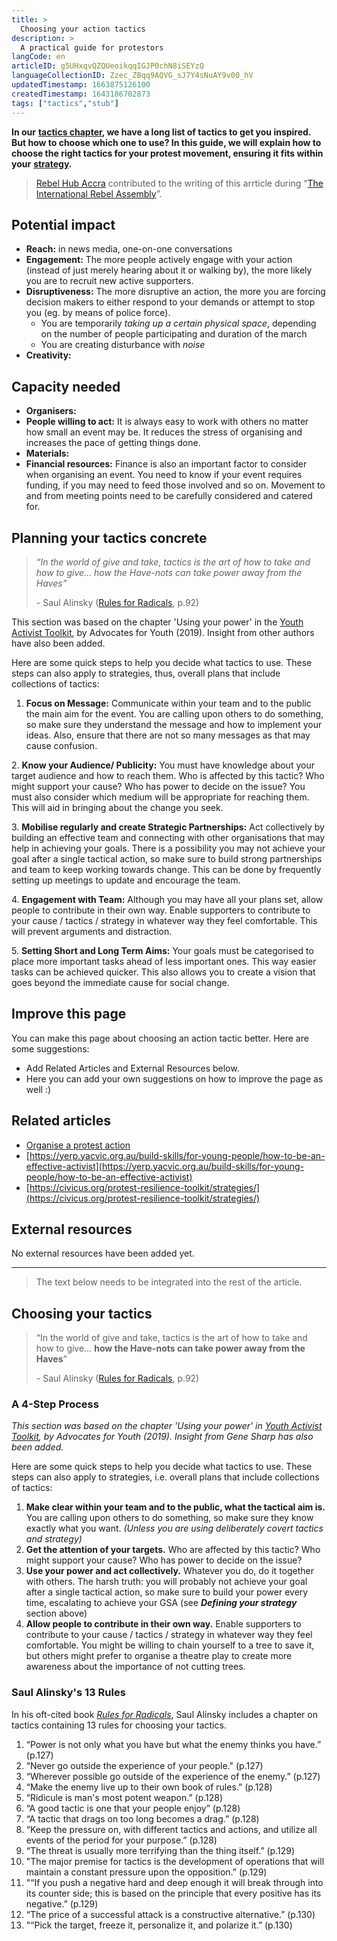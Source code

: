 ```yaml
---
title: >
  Choosing your action tactics
description: >
  A practical guide for protestors
langCode: en
articleID: g5UHxqvQZQUeoikqqIGJP0chN8iSEYzQ
languageCollectionID: Zzec_ZBqq9AQVG_sJ7Y4sNuAY9v00_hV
updatedTimestamp: 1663875126100
createdTimestamp: 1643186702873
tags: ["tactics","stub"]
---
```


**In our** [**tactics chapter**](/tactics)**, we have a long list of tactics to get you inspired. But how to choose which one to use? In this guide, we will explain how to choose the right tactics for your protest movement, ensuring it fits within your** [**strategy**](/strategy)**.**

> [Rebel Hub Accra](https://www.instagram.com/rebelhubaccra/) contributed to the writing of this arrticle during “[The International Rebel Assembly](/rebelassembly/hub)”.

## Potential impact

-   **Reach:** in news media, one-on-one conversations
-   **Engagement:** The more people actively engage with your action (instead of just merely hearing about it or walking by), the more likely you are to recruit new active supporters.
-   **Disruptiveness:** The more disruptive an action, the more you are forcing decision makers to either respond to your demands or attempt to stop you (eg. by means of police force).
    -   You are temporarily _taking up a certain physical space_, depending on the number of people participating and duration of the march
    -   You are creating disturbance with _noise_
-   **Creativity:**

## Capacity needed

-   **Organisers:**
-   **People willing to act:** It is always easy to work with others no matter how small an event may be. It reduces the stress of organising and increases the pace of getting things done.
-   **Materials:**
-   **Financial resources:** Finance is also an important factor to consider when organising an event. You need to know if your event requires funding, if you may need to feed those involved and so on. Movement to and from meeting points need to be carefully considered and catered for.

## Planning your tactics concrete

> _“In the world of give and take, tactics is the art of how to take and how to give… how the Have-nots can take power away from the Haves”_
> 
> \- Saul Alinsky ([Rules for Radicals](https://www.citizenshandbook.org/rules.html), p.92)

This section was based on the chapter 'Using your power' in the [Youth Activist Toolkit](http://www.advocatesforyouth.org/wp-content/uploads/2019/04/Youth-Activist-Toolkit.pdf), by Advocates for Youth (2019). Insight from other authors have also been added.

Here are some quick steps to help you decide what tactics to use. These steps can also apply to strategies, thus, overall plans that include collections of tactics:

1. **Focus on Message:** Communicate within your team and to the public the main aim for the event. You are calling upon others to do something, so make sure they understand the message and how to implement your ideas. Also, ensure that there are not so many messages as that may cause confusion.

2\. **Know your Audience/ Publicity:** You must have knowledge about your target audience and how to reach them. Who is affected by this tactic? Who might support your cause? Who has power to decide on the issue? You must also consider which medium will be appropriate for reaching them. This will aid in bringing about the change you seek.

3\. **Mobilise regularly and create Strategic Partnerships:** Act collectively by building an effective team and connecting with other organisations that may help in achieving your goals. There is a possibility you may not achieve your goal after a single tactical action, so make sure to build strong partnerships and team to keep working towards change. This can be done by frequently setting up meetings to update and encourage the team.

4\. **Engagement with Team:** Although you may have all your plans set, allow people to contribute in their own way. Enable supporters to contribute to your cause / tactics / strategy in whatever way they feel comfortable. This will prevent arguments and distraction.

5\. **Setting Short and Long Term Aims:** Your goals must be categorised to place more important tasks ahead of less important ones. This way easier tasks can be achieved quicker. This also allows you to create a vision that goes beyond the immediate cause for social change.

## Improve this page

You can make this page about choosing an action tactic better. Here are some suggestions:

-   Add Related Articles and External Resources below.
-   Here you can add your own suggestions on how to improve the page as well :)

## Related articles

-   [Organise a protest action](/tactics/organise-protest)
-   [https://yerp.yacvic.org.au/build-skills/for-young-people/how-to-be-an-effective-activist](https://yerp.yacvic.org.au/build-skills/for-young-people/how-to-be-an-effective-activist)
-   [https://civicus.org/protest-resilience-toolkit/strategies/](https://civicus.org/protest-resilience-toolkit/strategies/)

## External resources

No external resources have been added yet.

* * *

> The text below needs to be integrated into the rest of the article.

## Choosing your tactics

> “In the world of give and take, tactics is the art of how to take and how to give… **how the Have-nots can take power away from the Haves**”
> 
> \- Saul Alinsky ([Rules for Radicals](/rules-for-radicals), p.92)

### A 4-Step Process

_This section was based on the chapter 'Using your power' in_ [_Youth Activist Toolkit_](https://advocatesforyouth.org/youth-activist-toolkit/)_, by Advocates for Youth (2019). Insight from Gene Sharp has also been added._

Here are some quick steps to help you decide what tactics to use. These steps can also apply to strategies, i.e. overall plans that include collections of tactics:

1.  **Make clear within your team and to the public, what the tactical aim is.** You are calling upon others to do something, so make sure they know exactly what you want. _(Unless you are using deliberately covert tactics and strategy)_
2.  **Get the attention of your targets.** Who are affected by this tactic? Who might support your cause? Who has power to decide on the issue?
3.  **Use your power and act collectively.** Whatever you do, do it together with others. The harsh truth: you will probably not achieve your goal after a single tactical action, so make sure to build your power every time, escalating to achieve your GSA (see _**Defining your strategy**_ section above)
4.  **Allow people to contribute in their own way.** Enable supporters to contribute to your cause / tactics / strategy in whatever way they feel comfortable. You might be willing to chain yourself to a tree to save it, but others might prefer to organise a theatre play to create more awareness about the importance of not cutting trees.

### Saul Alinsky's 13 Rules

In his oft-cited book [_Rules for Radicals_](/rules-for-radicals), Saul Alinsky includes a chapter on tactics containing 13 rules for choosing your tactics.

1.  “Power is not only what you have but what the enemy thinks you have.” (p.127)
2.  “Never go outside the experience of your people." (p.127)
3.  “Wherever possible go outside of the experience of the enemy.” (p.127)
4.  “Make the enemy live up to their own book of rules.” (p.128)
5.  “Ridicule is man's most potent weapon.” (p.128)
6.  “A good tactic is one that your people enjoy” (p.128)
7.  “A tactic that drags on too long becomes a drag.” (p.128)
8.  “Keep the pressure on, with different tactics and actions, and utilize all events of the period for your purpose.” (p.128)
9.  “The threat is usually more terrifying than the thing itself.” (p.129)
10.  "The major premise for tactics is the development of operations that will maintain a constant pressure upon the opposition.” (p.129)
11.  "“If you push a negative hard and deep enough it will break through into its counter side; this is based on the principle that every positive has its negative.” (p.129)
12.  “The price of a successful attack is a constructive alternative.” (p.130)
13.  "“Pick the target, freeze it, personalize it, and polarize it.” (p.130)